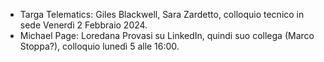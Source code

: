 - Targa Telematics: Giles Blackwell, Sara Zardetto, colloquio tecnico in sede Venerdì 2 Febbraio 2024.
- Michael Page: Loredana Provasi su LinkedIn, quindi suo collega (Marco Stoppa?), colloquio lunedì 5 alle 16:00.